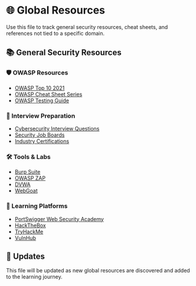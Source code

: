 # 🌐 Global Resources

Use this file to track general security resources, cheat sheets, and references not tied to a specific domain.

## 📚 General Security Resources

### 🛡️ OWASP Resources
- [OWASP Top 10 2021](https://owasp.org/Top10/)
- [OWASP Cheat Sheet Series](https://cheatsheetseries.owasp.org/)
- [OWASP Testing Guide](https://owasp.org/www-project-web-security-testing-guide/)

### 🎯 Interview Preparation
- [Cybersecurity Interview Questions](https://github.com/Johnfire45/cybersecurity-interview-prep)
- [Security Job Boards](https://example.com)
- [Industry Certifications](https://example.com)

### 🛠️ Tools & Labs
- [Burp Suite](https://portswigger.net/burp)
- [OWASP ZAP](https://owasp.org/www-project-zap/)
- [DVWA](http://www.dvwa.co.uk/)
- [WebGoat](https://owasp.org/www-project-webgoat/)

### 📖 Learning Platforms
- [PortSwigger Web Security Academy](https://portswigger.net/web-security)
- [HackTheBox](https://www.hackthebox.com/)
- [TryHackMe](https://tryhackme.com/)
- [VulnHub](https://www.vulnhub.com/)

## 🔄 Updates
This file will be updated as new global resources are discovered and added to the learning journey.
